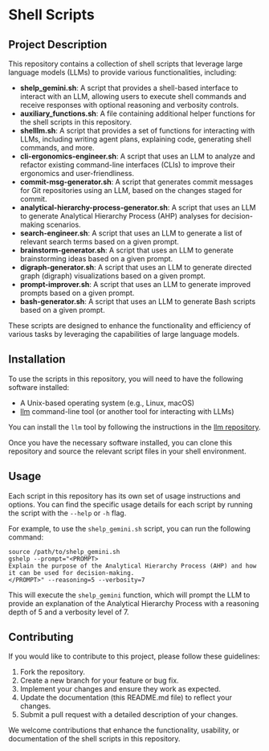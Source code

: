 # Shell Scripts

## Project Description

This repository contains a collection of shell scripts that leverage large language models (LLMs) to provide various functionalities, including:

- **shelp_gemini.sh**: A script that provides a shell-based interface to interact with an LLM, allowing users to execute shell commands and receive responses with optional reasoning and verbosity controls.
- **auxiliary_functions.sh**: A file containing additional helper functions for the shell scripts in this repository.
- **shelllm.sh**: A script that provides a set of functions for interacting with LLMs, including writing agent plans, explaining code, generating shell commands, and more.
- **cli-ergonomics-engineer.sh**: A script that uses an LLM to analyze and refactor existing command-line interfaces (CLIs) to improve their ergonomics and user-friendliness.
- **commit-msg-generator.sh**: A script that generates commit messages for Git repositories using an LLM, based on the changes staged for commit.
- **analytical-hierarchy-process-generator.sh**: A script that uses an LLM to generate Analytical Hierarchy Process (AHP) analyses for decision-making scenarios.
- **search-engineer.sh**: A script that uses an LLM to generate a list of relevant search terms based on a given prompt.
- **brainstorm-generator.sh**: A script that uses an LLM to generate brainstorming ideas based on a given prompt.
- **digraph-generator.sh**: A script that uses an LLM to generate directed graph (digraph) visualizations based on a given prompt.
- **prompt-improver.sh**: A script that uses an LLM to generate improved prompts based on a given prompt.
- **bash-generator.sh**: A script that uses an LLM to generate Bash scripts based on a given prompt.

These scripts are designed to enhance the functionality and efficiency of various tasks by leveraging the capabilities of large language models.

## Installation

To use the scripts in this repository, you will need to have the following software installed:

- A Unix-based operating system (e.g., Linux, macOS)
- [llm](https://github.com/Anthropic/llm) command-line tool (or another tool for interacting with LLMs)

You can install the `llm` tool by following the instructions in the [llm repository](https://github.com/Anthropic/llm).

Once you have the necessary software installed, you can clone this repository and source the relevant script files in your shell environment.

## Usage

Each script in this repository has its own set of usage instructions and options. You can find the specific usage details for each script by running the script with the `--help` or `-h` flag.

For example, to use the `shelp_gemini.sh` script, you can run the following command:

```
source /path/to/shelp_gemini.sh
gshelp --prompt="<PROMPT>
Explain the purpose of the Analytical Hierarchy Process (AHP) and how it can be used for decision-making.
</PROMPT>" --reasoning=5 --verbosity=7
```

This will execute the `shelp_gemini` function, which will prompt the LLM to provide an explanation of the Analytical Hierarchy Process with a reasoning depth of 5 and a verbosity level of 7.

## Contributing

If you would like to contribute to this project, please follow these guidelines:

1. Fork the repository.
2. Create a new branch for your feature or bug fix.
3. Implement your changes and ensure they work as expected.
4. Update the documentation (this README.md file) to reflect your changes.
5. Submit a pull request with a detailed description of your changes.

We welcome contributions that enhance the functionality, usability, or documentation of the shell scripts in this repository.